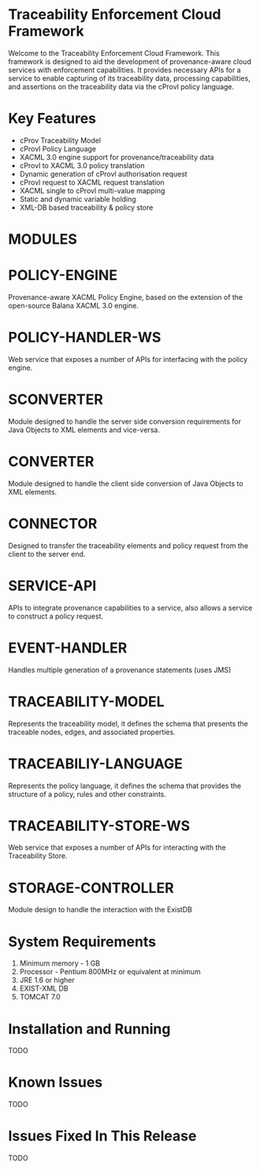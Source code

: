 Traceability Enforcement Cloud Framework
========================================

Welcome to the Traceability Enforcement Cloud Framework. This framework is designed to aid the development of provenance-aware cloud services with enforcement capabilities. 
It provides necessary APIs for a service to enable capturing of its traceability data, processing capabilities, and assertions on the traceability data via the cProvl policy language.  

Key Features
============

* cProv Traceability Model 
* cProvl Policy Language
* XACML 3.0 engine support for provenance/traceability data 
* cProvl to XACML 3.0 policy translation
* Dynamic generation of cProvl authorisation request
* cProvl request to XACML request translation
* XACML single to cProvl multi-value mapping
* Static and dynamic variable holding 
* XML-DB based traceability & policy store

MODULES
==============================================

# POLICY-ENGINE  
Provenance-aware XACML Policy Engine, based on the extension of the open-source Balana XACML 3.0 engine.

# POLICY-HANDLER-WS 
Web service that exposes a number of APIs for interfacing with the policy engine. 

# SCONVERTER 
Module designed to handle the server side conversion requirements for Java Objects to XML elements and vice-versa.

# CONVERTER 
Module designed to handle the client side conversion of Java Objects to XML elements. 

# CONNECTOR 
Designed to transfer the traceability elements and policy request from the client to the server end.

# SERVICE-API 
APIs to integrate provenance capabilities to a service, also allows a service to construct a policy request.  

# EVENT-HANDLER
Handles multiple generation of a provenance statements (uses JMS)

# TRACEABILITY-MODEL
Represents the traceability model, it defines the schema that presents the traceable nodes, edges, and associated properties.  

# TRACEABILIY-LANGUAGE
Represents the policy language, it defines the schema that provides the structure of a policy, rules and other constraints.

# TRACEABILITY-STORE-WS 
Web service that exposes a number of APIs for interacting with the Traceability Store.

# STORAGE-CONTROLLER
Module design to handle the interaction with the ExistDB 

System Requirements
===================
1. Minimum memory - 1 GB
2. Processor      - Pentium 800MHz or equivalent at minimum
3. JRE 1.6 or higher
4. EXIST-XML DB
5. TOMCAT 7.0

Installation and Running
========================
TODO

Known Issues
============
TODO

Issues Fixed In This Release
============================
TODO
